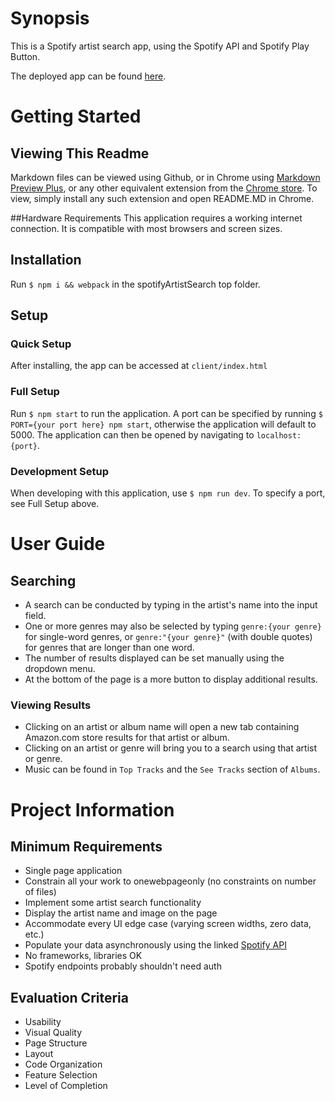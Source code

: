 # Synopsis 

This is a Spotify artist search app, using the Spotify API and Spotify Play Button. 

The deployed app can be found [here][0].

# Getting Started

## Viewing This Readme

Markdown files can be viewed using Github, or in Chrome using [Markdown Preview Plus][1], or any other equivalent extension from the [Chrome store][2]. To view, simply install any such extension and open README.MD in Chrome.

##Hardware Requirements
This application requires a working internet connection. It is compatible with most browsers and screen sizes. 

## Installation

Run `$ npm i && webpack` in the spotifyArtistSearch top folder.

## Setup

### Quick Setup
After installing, the app can be accessed at `client/index.html`

### Full Setup
Run `$ npm start` to run the application. A port can be specified by running `$ PORT={your port here} npm start`, otherwise the application will default to 5000. The application can then be opened by navigating to `localhost:{port}`. 

### Development Setup
When developing with this application, use `$ npm run dev`. To specify a port, see Full Setup above.

# User Guide

## Searching
- A search can be conducted by typing in the artist's name into the input field. 
- One or more genres may also be selected by typing `genre:{your genre}` for single-word genres, or `genre:"{your genre}"` (with double quotes) for genres that are longer than one word.
- The number of results displayed can be set manually using the dropdown menu.
- At the bottom of the page is a more button to display additional results. 

### Viewing Results
- Clicking on an artist or album name will open a new tab containing Amazon.com store results for that artist or album. 
- Clicking on an artist or genre will bring you to a search using that artist or genre.
- Music can be found in `Top Tracks` and the `See Tracks` section of `Albums`.

# Project Information

## Minimum Requirements

- Single page application
- Constrain all your work to onewebpageonly (no constraints on number of files)  
- Implement some artist search functionality
- Display the artist name and image on the page
- Accommodate every UI edge case (varying screen widths, zero data, etc.)
- Populate your data asynchronously using the linked [Spotify API][4]
- No frameworks, libraries OK
- Spotify endpoints probably shouldn't need auth

## Evaluation Criteria

- Usability
- Visual Quality
- Page Structure
- Layout
- Code Organization
- Feature Selection
- Level of Completion


[Links]:_
[0]: https://spotify-artist-search.herokuapp.com/
[1]: https://chrome.google.com/webstore/detail/markdown-preview-plus/febilkbfcbhebfnokafefeacimjdckgl
[2]: https://chrome.google.com/webstore/category/extensions
[3]: https://docs.npmjs.com/getting-started/what-is-npm
[4]: https://developer.spotify.com/web-api/endpoint-reference/